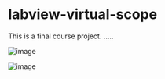 # labview-virtual-scope
This is a final course project. .....

![image](https://user-images.githubusercontent.com/54812954/175606108-0198371b-7d7c-46b3-a8aa-32418efec0f4.png)

![image](https://user-images.githubusercontent.com/54812954/175606177-351de674-2c59-452d-be36-49dfaf133523.png)

